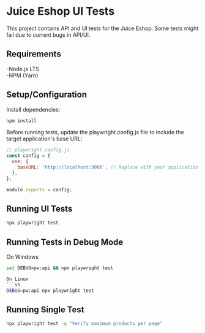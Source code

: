 # Juice Eshop UI Tests

This project contains API and UI tests for the Juice Eshop. Some tests might fail due to current bugs in API/UI.

## Requirements
-Node.js LTS  
-NPM (Yarn)

## Setup/Configuration

Install dependencies:
```sh
npm install
```

Before running tests, update the playwright.config.js file to include the target application's base URL:

```js
// playwright.config.js
const config = {
  use: {
    baseURL: 'http://localhost:3000', // Replace with your application's URL
  },
};

module.exports = config;
```


## Running UI Tests

```sh
npx playwright test
```


## Running Tests in Debug Mode

On Windows
```sh
set DEBUG=pw:api && npx playwright test

On Linux
```sh
DEBUG=pw:api npx playwright test
```

## Running Single Test

```sh
npx playwright test -g "Verify maximum products per page"
```